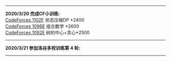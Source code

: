 <hr>

**2020/3/20 完成CF小训练:**<br>
[CodeForces 1102F](http://codeforces.com/problemset/problem/1102/F) 状态压缩DP \*2400 <br>
[CodeForces 1096E](http://codeforces.com/problemset/problem/1096/E) 组合数学 \*2600 <br>
[CodeForces 1092E](http://codeforces.com/problemset/problem/1092/E) 树的中心+贪心\*2500 <br>

<hr>

**2020/3/21 参加洛谷多校训练第 4 轮:**<br>

<hr>
